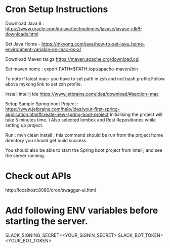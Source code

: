 # Cron Setup Instructions

Download Java 8 : 
https://www.oracle.com/in/java/technologies/javase/javase-jdk8-downloads.html

Set Java Home - https://mkyong.com/java/how-to-set-java_home-environment-variable-on-mac-os-x/

Download Maven tar.gz
https://maven.apache.org/download.cgi

Set maven home : 
export PATH=$PATH:/opt/apache-maven/bin

To note if latest mac- you have to set path in zsh and not bash profile.Follow above mykong link to set zsh profile.

Install intellij ide
https://www.jetbrains.com/idea/download/#section=mac

Setup Sample Spring boot Project : 
https://www.jetbrains.com/help/idea/your-first-spring-application.html#create-new-spring-boot-project
Initialising the project will take 5 minutes time.  I Also selected lombok and Rest Repositiories while setting up project.

Run : mvn clean install ; this command should be run from the project home directory you should get build success.

You should also be able to start the Spring boot project from intellij and see the server running.

# Check out APIs
http://localhost:8080/cron/swagger-ui.html

# Add following ENV variables before starting the server.
SLACK_SIGNING_SECRET=<YOUR_SIGNIN_SECRET> 
SLACK_BOT_TOKEN=<YOUR_BOT_TOKEN>
